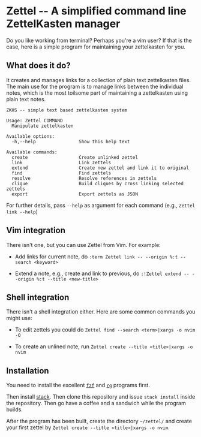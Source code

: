 # Zettel -- A simplified command line ZettelKasten manager

Do you like working from terminal? Perhaps you're a vim user?
If that is the case, here is a simple program for maintaining 
your zettelkasten for you.

## What does it do?

It creates and manages links for a collection of plain text
zettelkasten files. The main use for the program is to manage
links between the individual notes, which is the most toilsome
part of maintaining a zettelkasten using plain text notes.

```
ZKHS -- simple text based zettelkasten system

Usage: Zettel COMMAND
  Manipulate zettelkasten

Available options:
  -h,--help                Show this help text

Available commands:
  create                   Create unlinked zettel
  link                     Link zettels
  extend                   Create new zettel and link it to original
  find                     Find zettels
  resolve                  Resolve references in zettels
  clique                   Build cliques by cross linking selected zettels
  export                   Export zettels as JSON
```

For further details, pass `--help` as argument for each command (e.g., `Zettel link --help`)

## Vim integration

There isn't one, but you can use Zettel from Vim. For example:

* Add links for current note, do `:term Zettel link -- --origin %:t --search <keyword>`

* Extend a note, e.g.,  create and link to previous, do
  `:!Zettel extend -- --origin %:t --title <new-title>`

## Shell integration

There isn't a shell integration either. Here are some common commands
you might use:

* To edit zettels you could do `Zettel find --search <term>|xargs -o nvim -O`

* To create an unlined note, run `Zettel create --title <title>|xargs -o nvim`

## Installation

You need to install the excellent [`fzf`](https://github.com/junegunn/fzf) and
[`rg`](https://github.com/BurntSushi/ripgrep) programs first. 

Then install
[stack](https://docs.haskellstack.org/en/stable/install_and_upgrade/). Then
clone this repository and issue `stack install` inside the repository. Then go
have a coffee and a sandwich while the program builds.

After the program has been built, create the directory `~/zettel/` and
create your first zettel by `Zettel create --title <title>|xargs -o nvim`.


